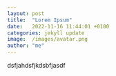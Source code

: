 ```yaml
---
layout: post
title:  "Lorem Ipsum"
date:   2022-11-16 11:44:01 +0100
categories: jekyll update
image:  /images/avatar.png
author: "me"
---
```

dsfjahdsfjkdsbfjasdf
